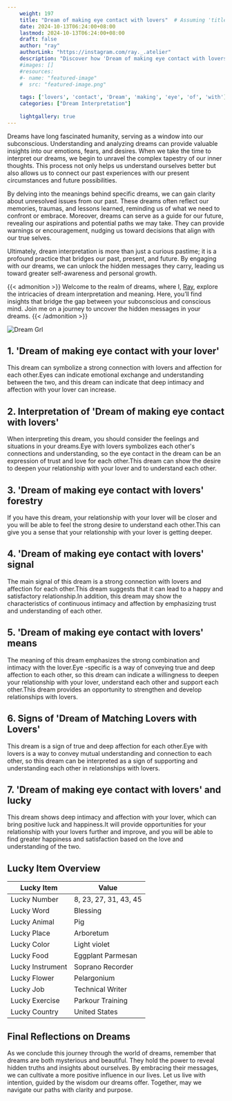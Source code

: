 ```yaml
---
    weight: 197
    title: "Dream of making eye contact with lovers"  # Assuming 'title' column exists
    date: 2024-10-13T06:24:00+08:00
    lastmod: 2024-10-13T06:24:00+08:00
    draft: false
    author: "ray"
    authorLink: "https://instagram.com/ray._.atelier"
    description: "Discover how 'Dream of making eye contact with lovers' can interpret your future and uncover its significant meanings in your life."
    #images: []
    #resources:
    #- name: "featured-image"
    #  src: "featured-image.png"
    
    tags: ['lovers', 'contact', 'Dream', 'making', 'eye', 'of', 'with']
    categories: ["Dream Interpretation"]
    
    lightgallery: true
---
```

    
Dreams have long fascinated humanity, serving as a window into our subconscious. Understanding and analyzing dreams can provide valuable insights into our emotions, fears, and desires. When we take the time to interpret our dreams, we begin to unravel the complex tapestry of our inner thoughts. This process not only helps us understand ourselves better but also allows us to connect our past experiences with our present circumstances and future possibilities.

By delving into the meanings behind specific dreams, we can gain clarity about unresolved issues from our past. These dreams often reflect our memories, traumas, and lessons learned, reminding us of what we need to confront or embrace. Moreover, dreams can serve as a guide for our future, revealing our aspirations and potential paths we may take. They can provide warnings or encouragement, nudging us toward decisions that align with our true selves.

Ultimately, dream interpretation is more than just a curious pastime; it is a profound practice that bridges our past, present, and future. By engaging with our dreams, we can unlock the hidden messages they carry, leading us toward greater self-awareness and personal growth.

{{< admonition >}}
Welcome to the realm of dreams, where I, [Ray](https://instagram.com/ray._.atelier), explore the intricacies of dream interpretation and meaning. Here, you’ll find insights that bridge the gap between your subconscious and conscious mind. Join me on a journey to uncover the hidden messages in your dreams.
{{< /admonition >}}

![Dream Grl](https://cdn.pixabay.com/photo/2017/11/02/03/35/gothic-2910057_1280.jpg "Dream Grl")

## 1. 'Dream of making eye contact with your lover'
This dream can symbolize a strong connection with lovers and affection for each other.Eyes can indicate emotional exchange and understanding between the two, and this dream can indicate that deep intimacy and affection with your lover can increase.

## 2. Interpretation of 'Dream of making eye contact with lovers'
When interpreting this dream, you should consider the feelings and situations in your dreams.Eye with lovers symbolizes each other's connections and understanding, so the eye contact in the dream can be an expression of trust and love for each other.This dream can show the desire to deepen your relationship with your lover and to understand each other.

## 3. 'Dream of making eye contact with lovers' forestry
If you have this dream, your relationship with your lover will be closer and you will be able to feel the strong desire to understand each other.This can give you a sense that your relationship with your lover is getting deeper.

## 4. 'Dream of making eye contact with lovers' signal
The main signal of this dream is a strong connection with lovers and affection for each other.This dream suggests that it can lead to a happy and satisfactory relationship.In addition, this dream may show the characteristics of continuous intimacy and affection by emphasizing trust and understanding of each other.

## 5. 'Dream of making eye contact with lovers' means
The meaning of this dream emphasizes the strong combination and intimacy with the lover.Eye -specific is a way of conveying true and deep affection to each other, so this dream can indicate a willingness to deepen your relationship with your lover, understand each other and support each other.This dream provides an opportunity to strengthen and develop relationships with lovers.

## 6. Signs of 'Dream of Matching Lovers with Lovers'
This dream is a sign of true and deep affection for each other.Eye with lovers is a way to convey mutual understanding and connection to each other, so this dream can be interpreted as a sign of supporting and understanding each other in relationships with lovers.

## 7. 'Dream of making eye contact with lovers' and lucky
This dream shows deep intimacy and affection with your lover, which can bring positive luck and happiness.It will provide opportunities for your relationship with your lovers further and improve, and you will be able to find greater happiness and satisfaction based on the love and understanding of the two.

## Lucky Item Overview
| Lucky Item          | Value              |
|---------------|--------------------|
| Lucky Number        | 8, 23, 27, 31, 43, 45  |
| Lucky Word          | Blessing |
| Lucky Animal        | Pig |
| Lucky Place         | Arboretum     |
| Lucky Color         | Light violet     |
| Lucky Food          | Eggplant Parmesan      |
| Lucky Instrument    | Soprano Recorder |
| Lucky Flower        | Pelargonium    |
| Lucky Job           | Technical Writer       |
| Lucky Exercise      | Parkour Training  |
| Lucky Country       | United States    |


##  Final Reflections on Dreams

As we conclude this journey through the world of dreams, remember that dreams are both mysterious and beautiful. They hold the power to reveal hidden truths and insights about ourselves. By embracing their messages, we can cultivate a more positive influence in our lives. Let us live with intention, guided by the wisdom our dreams offer. Together, may we navigate our paths with clarity and purpose.
